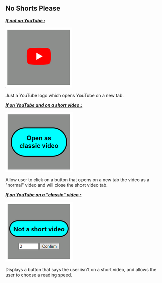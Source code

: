 ## No Shorts Please



**<i><u>If not on YouTube : </u></i>**

<img src="notYtb.png" />

Just a YouTube logo which opens YouTube on a new tab.

**<i><u>If on YouTube and on a short video :</u></i>**

<img src="short.png" />

Allow user to click on a button that opens on a new tab the video as a "normal" video and will close the short video tab.


**<i><u>If on YouTube on a "classic" video :</u></i>**

<img src="notShort.png">

Displays a button that says the user isn't on a short video, and allows the user to choose a reading speed.
